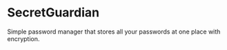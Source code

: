 # SecretGuardian
Simple password manager that stores all your passwords at one place with encryption.
